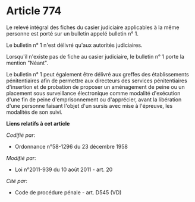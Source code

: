 # Article 774

Le relevé intégral des fiches du casier judiciaire applicables à la même personne est porté sur un bulletin appelé bulletin
n° 1.

Le bulletin n° 1 n'est délivré qu'aux autorités judiciaires.

Lorsqu'il n'existe pas de fiche au casier judiciaire, le bulletin n° 1 porte la mention "Néant".

Le  bulletin n° 1 peut également être délivré aux greffes des  établissements pénitentiaires afin de permettre aux directeurs
des  services pénitentiaires d'insertion et de probation de proposer un  aménagement de peine ou un placement sous
surveillance électronique  comme modalité d'exécution d'une fin de peine d'emprisonnement ou d'apprécier, avant la libération
d'une personne faisant l'objet d'un sursis avec mise à l'épreuve, les modalités de son suivi.

**Liens relatifs à cet article**

_Codifié par_:

  - Ordonnance n°58-1296 du 23 décembre 1958

_Modifié par_:

  - Loi n°2011-939 du 10 août 2011 - art. 20

_Cité par_:

  - Code de procédure pénale - art. D545 (VD)
